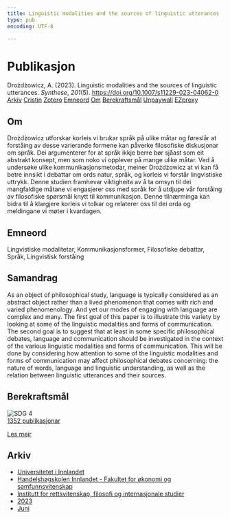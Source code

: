 ```yaml
---
title: Linguistic modalities and the sources of linguistic utterances
type: pub
encoding: UTF-8

---
```

<h1>Publikasjon</h1>
<article id="csl-bib-container-JY8ZS6T2" class="csl-bib-container">
  <div class="csl-bib-body"> <div class="csl-entry">Drożdżowicz, A. (2023). Linguistic modalities and the sources of linguistic utterances. <i>Synthese</i>, <i>201</i>(5). <a href="https://doi.org/10.1007/s11229-023-04062-0">https://doi.org/10.1007/s11229-023-04062-0</a></div> </div>
  <div class="csl-bib-buttons">
    <a href="#taxonomy-article-JY8ZS6T2" alt="archive" class="csl-bib-button">Arkiv</a>
    <a href="https://app.cristin.no/results/show.jsf?id=2151282" alt="Cristin" class="csl-bib-button">Cristin</a>
    <a href="http://zotero.org/groups/5881554/items/JY8ZS6T2" alt="Zotero" class="csl-bib-button">Zotero</a>
    <a href="#keywords-article-JY8ZS6T2" alt="keywords" class="csl-bib-button">Emneord</a>
    <a href="#about-article-JY8ZS6T2" alt="about_pub" class="csl-bib-button">Om</a>
    <a href="#sdg-article-JY8ZS6T2" alt="sdg" class="csl-bib-button">Berekraftsmål</a>
    <a href="https://link.springer.com/content/pdf/10.1007/s11229-023-04062-0.pdf" alt="Unpaywall" class="csl-bib-button">Unpaywall</a>
    <a href="https://link.springer.com/content/pdf/10.1007/s11229-023-04062-0.pdf" alt="EZproxy" class="csl-bib-button">EZproxy</a>
  </div>
  <div id="csl-bib-meta-container-JY8ZS6T2"></div>
</article>
<div id="csl-bib-meta-JY8ZS6T2" class="csl-bib-meta">
  <article id="about-article-JY8ZS6T2" class="about_pub-article">
    <h1>Om</h1>
    Drożdżowicz utforskar korleis vi brukar språk på ulike måtar og føreslår at forståing av desse varierande formene kan påverke filosofiske diskusjonar om språk. Dei argumenterer for at språk ikkje berre bør sjåast som eit abstrakt konsept, men som noko vi opplever på mange ulike måtar. Ved å undersøke ulike kommunikasjonsmetodar, meiner Drożdżowicz at vi kan få betre innsikt i debattar om ords natur, språk, og korleis vi forstår lingvistiske uttrykk. Denne studien framhevar viktigheita av å ta omsyn til dei mangfaldige måtane vi engasjerer oss med språk for å utdjupe vår forståing av filosofiske spørsmål knytt til kommunikasjon. Denne tilnærminga kan bidra til å klargjere korleis vi tolkar og relaterer oss til dei orda og meldingane vi møter i kvardagen.
  </article>
  <article id="keywords-article-JY8ZS6T2" class="keywords-article">
    <h1>Emneord</h1>
    Lingvistiske modalitetar, Kommunikasjonsformer, Filosofiske debattar, Språk, Lingvistisk forståing
  </article>
  <article id="abstract-article-JY8ZS6T2" class="abstract-article">
    <h1>Samandrag</h1>
    As an object of philosophical study, language is typically considered as an abstract 
object rather than a lived phenomenon that comes with rich and varied phenomenology. 
And yet our modes of engaging with language are complex and many. The first goal 
of this paper is to illustrate this variety by looking at some of the linguistic modalities 
and forms of communication. The second goal is to suggest that at least in some 
specific philosophical debates, language and communication should be investigated 
in the context of the various linguistic modalities and forms of communication. This 
will be done by considering how attention to some of the linguistic modalities and 
forms of communication may affect philosophical debates concerning: the nature of 
words, language and linguistic understanding, as well as the relation between linguistic 
utterances and their sources.
  </article>
  <article id="sdg-article-JY8ZS6T2" class="sdg-article">
    <h1>Berekraftsmål</h1>
    <div class="sdg-container"><div id="sdg4" class="sdg">
        <img src="{{< params subfolder >}}images/sdg/sdg04_nn.png" class="image" alt="SDG 4">
        <div class="sdg-overlay">
          <a href="{{< params subfolder >}}nn/archive/?sdg=4#archive" class="sdg-publication-count"><span>1352</span> publikasjonar</a>
          <p><a href="https://fn.no/om-fn/fns-baerekraftsmaal/god-utdanning?lang=nno-NO" class="sdg-read-more">Les meir</a></p>
        </div>
      </div></div>
  </article>
  <article id="taxonomy-article-JY8ZS6T2" class="taxonomy-article">
    <h1>Arkiv</h1>
    <ul>
      <li><a href="{{< params subfolder >}}nn/archive/?key=3DCRN523">Universitetet i Innlandet</a></li>
      <li><a href="{{< params subfolder >}}nn/archive/?key=DU8Q9LN9">Handelshøgskolen Innlandet - Fakultet for økonomi og samfunnsvitenskap</a></li>
      <li><a href="{{< params subfolder >}}nn/archive/?key=ITYAG68H">Institutt for rettsvitenskap, filosofi og internasjonale studier</a></li>
      <li><a href="{{< params subfolder >}}nn/archive/?key=8Y35X54R">2023</a></li>
      <li><a href="{{< params subfolder >}}nn/archive/?key=SJX6MKCT">Juni</a></li>
    </ul>
  </article>
</div>
